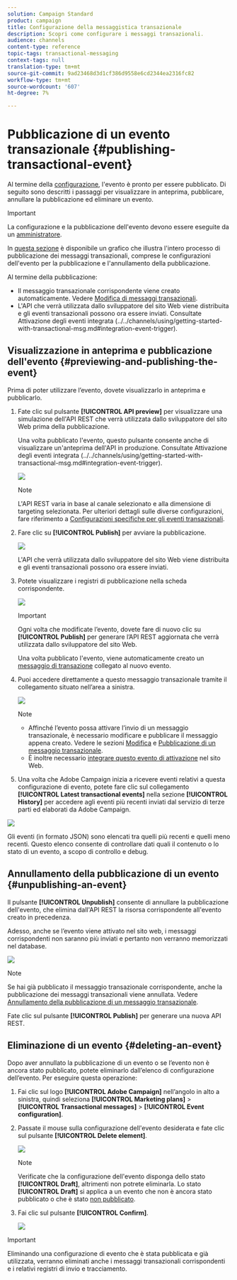 ```yaml
---
solution: Campaign Standard
product: campaign
title: Configurazione della messaggistica transazionale
description: Scopri come configurare i messaggi transazionali.
audience: channels
content-type: reference
topic-tags: transactional-messaging
context-tags: null
translation-type: tm+mt
source-git-commit: 9ad23468d3d1cf386d9558e6cd2344ea2316fc82
workflow-type: tm+mt
source-wordcount: '607'
ht-degree: 7%

---
```



# Pubblicazione di un evento transazionale {#publishing-transactional-event}

Al termine della [configurazione](../../channels/using/configuring-transactional-event.md), l&#39;evento è pronto per essere pubblicato. Di seguito sono descritti i passaggi per visualizzare in anteprima, pubblicare, annullare la pubblicazione ed eliminare un evento.

>[!IMPORTANT]
>
>La configurazione e la pubblicazione dell&#39;evento devono essere eseguite da un [amministratore](../../administration/using/users-management.md#functional-administrators).

In [questa sezione](../../channels/using/publishing-transactional-message.md) è disponibile un grafico che illustra l&#39;intero processo di pubblicazione dei messaggi transazionali, comprese le configurazioni dell&#39;evento per la pubblicazione e l&#39;annullamento della pubblicazione.

Al termine della pubblicazione:
* Il messaggio transazionale corrispondente viene creato automaticamente. Vedere [Modifica di messaggi transazionali](../../channels/using/editing-transactional-message.md).
* L&#39;API che verrà utilizzata dallo sviluppatore del sito Web viene distribuita e gli eventi transazionali possono ora essere inviati. Consultate Attivazione degli eventi integrata (../../channels/using/getting-started-with-transactional-msg.md#integration-event-trigger).

## Visualizzazione in anteprima e pubblicazione dell&#39;evento {#previewing-and-publishing-the-event}

Prima di poter utilizzare l’evento, dovete visualizzarlo in anteprima e pubblicarlo.

1. Fate clic sul pulsante **[!UICONTROL API preview]** per visualizzare una simulazione dell&#39;API REST che verrà utilizzata dallo sviluppatore del sito Web prima della pubblicazione.

   Una volta pubblicato l&#39;evento, questo pulsante consente anche di visualizzare un&#39;anteprima dell&#39;API in produzione. Consultate Attivazione degli eventi integrata (../../channels/using/getting-started-with-transactional-msg.md#integration-event-trigger).

   ![](assets/message-center_api_preview.png)

   >[!NOTE]
   >
   >L&#39;API REST varia in base al canale selezionato e alla dimensione di targeting selezionata. Per ulteriori dettagli sulle diverse configurazioni, fare riferimento a [Configurazioni specifiche per gli eventi transazionali](../../channels/using/configuring-transactional-event.md#transactional-event-specific-configurations).

1. Fare clic su **[!UICONTROL Publish]** per avviare la pubblicazione.

   ![](assets/message-center_pub.png)

   L&#39;API che verrà utilizzata dallo sviluppatore del sito Web viene distribuita e gli eventi transazionali possono ora essere inviati.

1. Potete visualizzare i registri di pubblicazione nella scheda corrispondente.

   ![](assets/message-center_logs.png)

   >[!IMPORTANT]
   >
   >Ogni volta che modificate l’evento, dovete fare di nuovo clic su **[!UICONTROL Publish]** per generare l’API REST aggiornata che verrà utilizzata dallo sviluppatore del sito Web.

   Una volta pubblicato l&#39;evento, viene automaticamente creato un [messaggio di transazione](../../channels/using/editing-transactional-message.md) collegato al nuovo evento.

1. Puoi accedere direttamente a questo messaggio transazionale tramite il collegamento situato nell’area a sinistra.

   ![](assets/message-center_messagegeneration.png)

   >[!NOTE]
   >
   >* Affinché l’evento possa attivare l’invio di un messaggio transazionale, è necessario modificare e pubblicare il messaggio appena creato. Vedere le sezioni [Modifica](../../channels/using/editing-transactional-message.md) e [Pubblicazione di un messaggio transazionale](../../channels/using/publishing-transactional-message.md).
      >
      >
   * È inoltre necessario [integrare questo evento di attivazione](../../channels/using/getting-started-with-transactional-msg.md#integrate-event-trigger) nel sito Web.


1. Una volta che  Adobe Campaign inizia a ricevere eventi relativi a questa configurazione di evento, potete fare clic sul collegamento **[!UICONTROL Latest transactional events]** nella sezione **[!UICONTROL History]** per accedere agli eventi più recenti inviati dal servizio di terze parti ed elaborati da  Adobe Campaign.

![](assets/message-center_latest-events.png)

Gli eventi (in formato JSON) sono elencati tra quelli più recenti e quelli meno recenti. Questo elenco consente di controllare dati quali il contenuto o lo stato di un evento, a scopo di controllo e debug.

## Annullamento della pubblicazione di un evento {#unpublishing-an-event}

Il pulsante **[!UICONTROL Unpublish]** consente di annullare la pubblicazione dell&#39;evento, che elimina dall&#39;API REST la risorsa corrispondente all&#39;evento creato in precedenza.

Adesso, anche se l’evento viene attivato nel sito web, i messaggi corrispondenti non saranno più inviati e pertanto non verranno memorizzati nel database.

![](assets/message-center_unpublish.png)

>[!NOTE]
>
>Se hai già pubblicato il messaggio transazionale corrispondente, anche la pubblicazione dei messaggi transazionali viene annullata. Vedere [Annullamento della pubblicazione di un messaggio transazionale](../../channels/using/publishing-transactional-message.md#unpublishing-a-transactional-message).

Fate clic sul pulsante **[!UICONTROL Publish]** per generare una nuova API REST.

<!--## Transactional messaging publication process {#transactional-messaging-pub-process}

The chart below illustrates the transactional messaging publication process.

![](assets/message-center_pub-process.png)

For more on publishing, pausing and unpublishing a transactional message, see [this section](../../channels/using/publishing-transactional-message.md).-->

## Eliminazione di un evento {#deleting-an-event}

Dopo aver annullato la pubblicazione di un evento o se l’evento non è ancora stato pubblicato, potete eliminarlo dall’elenco di configurazione dell’evento. Per eseguire questa operazione:

1. Fai clic sul logo **[!UICONTROL Adobe Campaign]** nell’angolo in alto a sinistra, quindi seleziona **[!UICONTROL Marketing plans]** > **[!UICONTROL Transactional messages]** > **[!UICONTROL Event configuration]**.
1. Passate il mouse sulla configurazione dell&#39;evento desiderata e fate clic sul pulsante **[!UICONTROL Delete element]**.

   ![](assets/message-center_delete-button.png)

   >[!NOTE]
   >
   >Verificate che la configurazione dell&#39;evento disponga dello stato **[!UICONTROL Draft]**, altrimenti non potrete eliminarla. Lo stato **[!UICONTROL Draft]** si applica a un evento che non è ancora stato pubblicato o che è stato [non pubblicato](#unpublishing-an-event).

1. Fai clic sul pulsante **[!UICONTROL Confirm]**.

   ![](assets/message-center_delete-confirm.png)

>[!IMPORTANT]
>
>Eliminando una configurazione di evento che è stata pubblicata e già utilizzata, verranno eliminati anche i messaggi transazionali corrispondenti e i relativi registri di invio e tracciamento.
